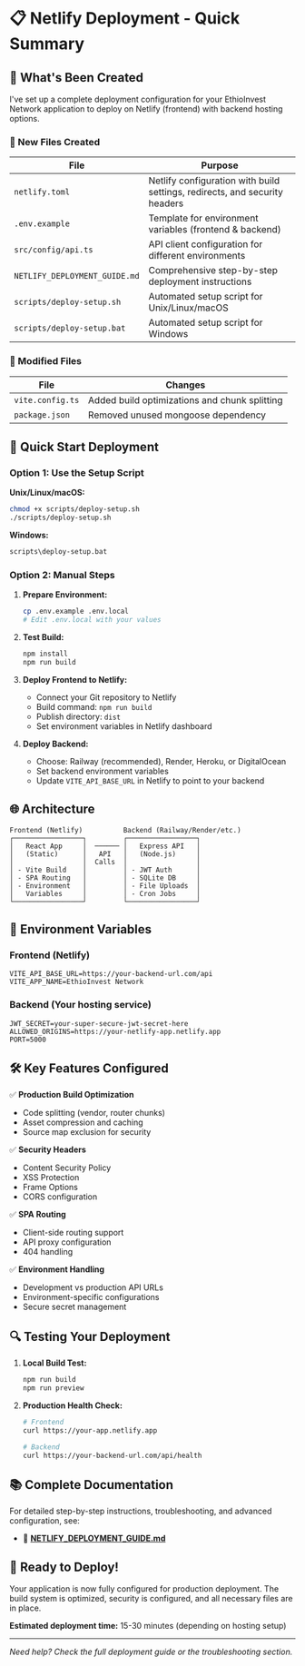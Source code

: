 # 📋 Netlify Deployment - Quick Summary

## 🎯 What's Been Created

I've set up a complete deployment configuration for your EthioInvest Network application to deploy on Netlify (frontend) with backend hosting options.

### 📁 New Files Created

| File | Purpose |
|------|---------|
| `netlify.toml` | Netlify configuration with build settings, redirects, and security headers |
| `.env.example` | Template for environment variables (frontend & backend) |
| `src/config/api.ts` | API client configuration for different environments |
| `NETLIFY_DEPLOYMENT_GUIDE.md` | Comprehensive step-by-step deployment instructions |
| `scripts/deploy-setup.sh` | Automated setup script for Unix/Linux/macOS |
| `scripts/deploy-setup.bat` | Automated setup script for Windows |

### 🔧 Modified Files

| File | Changes |
|------|---------|
| `vite.config.ts` | Added build optimizations and chunk splitting |
| `package.json` | Removed unused mongoose dependency |

## 🚀 Quick Start Deployment

### Option 1: Use the Setup Script

**Unix/Linux/macOS:**
```bash
chmod +x scripts/deploy-setup.sh
./scripts/deploy-setup.sh
```

**Windows:**
```cmd
scripts\deploy-setup.bat
```

### Option 2: Manual Steps

1. **Prepare Environment:**
   ```bash
   cp .env.example .env.local
   # Edit .env.local with your values
   ```

2. **Test Build:**
   ```bash
   npm install
   npm run build
   ```

3. **Deploy Frontend to Netlify:**
   - Connect your Git repository to Netlify
   - Build command: `npm run build`
   - Publish directory: `dist`
   - Set environment variables in Netlify dashboard

4. **Deploy Backend:**
   - Choose: Railway (recommended), Render, Heroku, or DigitalOcean
   - Set backend environment variables
   - Update `VITE_API_BASE_URL` in Netlify to point to your backend

## 🌐 Architecture

```
Frontend (Netlify)          Backend (Railway/Render/etc.)
┌─────────────────┐         ┌─────────────────┐
│   React App     │  ────── │   Express API   │
│   (Static)      │   API   │   (Node.js)     │
│                 │  Calls  │                 │
│ - Vite Build    │         │ - JWT Auth      │
│ - SPA Routing   │         │ - SQLite DB     │
│ - Environment   │         │ - File Uploads  │
│   Variables     │         │ - Cron Jobs     │
└─────────────────┘         └─────────────────┘
```

## 🔐 Environment Variables

### Frontend (Netlify)
```
VITE_API_BASE_URL=https://your-backend-url.com/api
VITE_APP_NAME=EthioInvest Network
```

### Backend (Your hosting service)
```
JWT_SECRET=your-super-secure-jwt-secret-here
ALLOWED_ORIGINS=https://your-netlify-app.netlify.app
PORT=5000
```

## 🛠️ Key Features Configured

✅ **Production Build Optimization**
- Code splitting (vendor, router chunks)
- Asset compression and caching
- Source map exclusion for security

✅ **Security Headers**
- Content Security Policy
- XSS Protection
- Frame Options
- CORS configuration

✅ **SPA Routing**
- Client-side routing support
- API proxy configuration
- 404 handling

✅ **Environment Handling**
- Development vs production API URLs
- Environment-specific configurations
- Secure secret management

## 🔍 Testing Your Deployment

1. **Local Build Test:**
   ```bash
   npm run build
   npm run preview
   ```

2. **Production Health Check:**
   ```bash
   # Frontend
   curl https://your-app.netlify.app

   # Backend  
   curl https://your-backend-url.com/api/health
   ```

## 📚 Complete Documentation

For detailed step-by-step instructions, troubleshooting, and advanced configuration, see:
- 📖 **[NETLIFY_DEPLOYMENT_GUIDE.md](./NETLIFY_DEPLOYMENT_GUIDE.md)**

## 🎉 Ready to Deploy!

Your application is now fully configured for production deployment. The build system is optimized, security is configured, and all necessary files are in place.

**Estimated deployment time:** 15-30 minutes (depending on hosting setup)

---

*Need help? Check the full deployment guide or the troubleshooting section.*